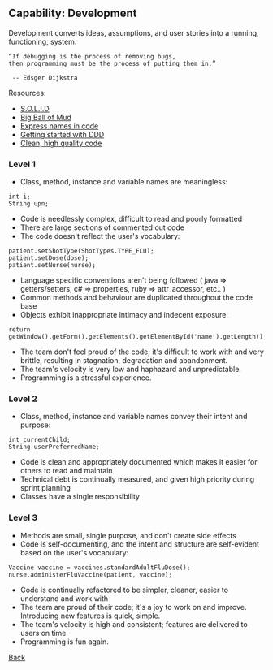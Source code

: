 ## Capability: Development

Development converts ideas, assumptions, and user stories into a running, functioning, system.


```
“If debugging is the process of removing bugs,
then programming must be the process of putting them in.”

 -- Edsger Dijkstra
```


Resources:
 - [S.O.L.I.D](https://scotch.io/bar-talk/s-o-l-i-d-the-first-five-principles-of-object-oriented-design)
 - [Big Ball of Mud](http://www.laputan.org/mud/)
 - [Express names in code](http://blog.goyello.com/2013/05/17/express-names-in-code-bad-vs-clean/)
 - [Getting started with DDD](http://www.informit.com/articles/article.aspx?p=1944876&seqNum=3)
 - [Clean, high quality code](https://www.butterfly.com.au/thinking/blog/entry/clean-high-quality-code-a-guide-on-how-to-become-a-better-programmer)

### Level 1
 - Class, method, instance and variable names are meaningless:
 
 ```
 int i;
 String upn;
 ```

 - Code is needlessly complex, difficult to read and poorly formatted
 - There are large sections of commented out code
 - The code doesn't reflect the user's vocabulary:
 ```
 patient.setShotType(ShotTypes.TYPE_FLU);
 patient.setDose(dose);
 patient.setNurse(nurse);
 ```

 - Language specific conventions aren't being followed ( java => getters/setters, c# => properties, ruby => attr_accessor, etc.. )
 - Common methods and behaviour are duplicated throughout the code base
 - Objects exhibit inappropriate intimacy and indecent exposure:

 ```
 return getWindow().getForm().getElements().getElementById('name').getLength();
 ```

 - The team don't feel proud of the code; it's difficult to work with and very brittle, resulting in stagnation, degradation and abandonment.
 - The team's velocity is very low and haphazard and unpredictable.
 - Programming is a stressful experience.

### Level 2
 - Class, method, instance and variable names convey their intent and purpose:

 ```
 int currentChild;
 String userPreferredName;
 ``` 

 - Code is clean and appropriately documented which makes it easier for others to read and maintain
 - Technical debt is continually measured, and given high priority during sprint planning
 - Classes have a single responsibility


### Level 3
 - Methods are small, single purpose, and don't create side effects
 - Code is self-documenting, and the intent and structure are self-evident based on the user's vocabulary:

 ```
 Vaccine vaccine = vaccines.standardAdultFluDose();
 nurse.administerFluVaccine(patient, vaccine);
 ```

 - Code is continually refactored to be simpler, cleaner, easier to understand and work with
 - The team are proud of their code; it's a joy to work on and improve. Introducing new features is quick, simple.
 - The team's velocity is high and consistent; features are delivered to users on time
 - Programming is fun again.


[Back](https://github.com/colugo/cautious-turtle)
